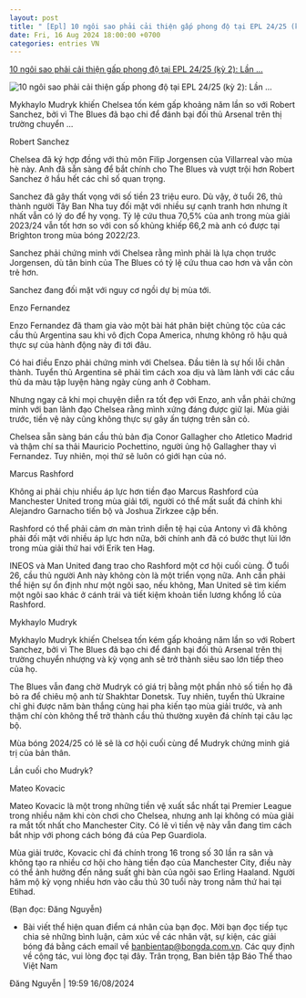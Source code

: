 ```yaml
---
layout: post
title: " [Epl] 10 ngôi sao phải cải thiện gấp phong độ tại EPL 24/25 (kỳ 2): Lần ..."
date: Fri, 16 Aug 2024 18:00:00 +0700
categories: entries VN
---
```

[10 ngôi sao phải cải thiện gấp phong độ tại EPL 24/25 (kỳ 2): Lần ...](https://www.tinthethao.com.vn/10-ngoi-sao-phai-cai-thien-gap-phong-do-tai-epl-2425-ky-2-lan-cuoi-cho-mudryk-d774839.html)

![10 ngôi sao phải cải thiện gấp phong độ tại EPL 24/25 (kỳ 2): Lần ...](https://media.tinthethao.com.vn/resize/534x280/files/bongda/2024/08/16/10-ngoi-sao-phai-cai-thien-gap-phong-do-tai-epl-2425-ky-2-lan-cuoi-cho-mudryk-1723781136386jpg.jpg)

Mykhaylo Mudryk khiến Chelsea tốn kém gấp khoảng năm lần so với Robert Sanchez, bởi vì The Blues đã bạo chi để đánh bại đối thủ Arsenal trên thị trường chuyển ...

Robert Sanchez

Chelsea đã ký hợp đồng với thủ môn Filip Jorgensen của Villarreal vào mùa hè này. Anh đã sẵn sàng để bắt chính cho The Blues và vượt trội hơn Robert Sanchez ở hầu hết các chỉ số quan trọng.



Sanchez đã gây thất vọng với số tiền 23 triệu euro. Dù vậy, ở tuổi 26, thủ thành người Tây Ban Nha tuy đối mặt với nhiều sự cạnh tranh hơn nhưng ít nhất vẫn có lý do để hy vọng. Tỷ lệ cứu thua 70,5% của anh trong mùa giải 2023/24 vẫn tốt hơn so với con số khủng khiếp 66,2 mà anh có được tại Brighton trong mùa bóng 2022/23.

Sanchez phải chứng minh với Chelsea rằng mình phải là lựa chọn trước Jorgensen, dù tân binh của The Blues có tỷ lệ cứu thua cao hơn và vẫn còn trẻ hơn.

Sanchez đang đối mặt với nguy cơ ngồi dự bị mùa tới.

Enzo Fernandez

Enzo Fernandez đã tham gia vào một bài hát phân biệt chủng tộc của các cầu thủ Argentina sau khi vô địch Copa America, nhưng không rõ hậu quả thực sự của hành động này đi tới đâu.



Có hai điều Enzo phải chứng minh với Chelsea. Đầu tiên là sự hối lỗi chân thành. Tuyển thủ Argentina sẽ phải tìm cách xoa dịu và làm lành với các cầu thủ da màu tập luyện hàng ngày cùng anh ở Cobham.

Nhưng ngay cả khi mọi chuyện diễn ra tốt đẹp với Enzo, anh vẫn phải chứng minh với ban lãnh đạo Chelsea rằng mình xứng đáng được giữ lại. Mùa giải trước, tiền vệ này cũng không thực sự gây ấn tượng trên sân cỏ.

Chelsea sẵn sàng bán cầu thủ bản địa Conor Gallagher cho Atletico Madrid và thậm chí sa thải Mauricio Pochettino, người ủng hộ Gallagher thay vì Fernandez. Tuy nhiên, mọi thứ sẽ luôn có giới hạn của nó.

Marcus Rashford

Không ai phải chịu nhiều áp lực hơn tiền đạo Marcus Rashford của Manchester United trong mùa giải tới, người có thể mất suất đá chính khi Alejandro Garnacho tiến bộ và Joshua Zirkzee cập bến.

Rashford có thể phải cảm ơn màn trình diễn tệ hại của Antony vì đã không phải đối mặt với nhiều áp lực hơn nữa, bởi chính anh đã có bước thụt lùi lớn trong mùa giải thứ hai với Erik ten Hag.

INEOS và Man United đang trao cho Rashford một cơ hội cuối cùng. Ở tuổi 26, cầu thủ người Anh này không còn là một triển vọng nữa. Anh cần phải thể hiện sự ổn định như một ngôi sao, nếu không, Man United sẽ tìm kiếm một ngôi sao khác ở cánh trái và tiết kiệm khoản tiền lương khổng lồ của Rashford.

Mykhaylo Mudryk

Mykhaylo Mudryk khiến Chelsea tốn kém gấp khoảng năm lần so với Robert Sanchez, bởi vì The Blues đã bạo chi để đánh bại đối thủ Arsenal trên thị trường chuyển nhượng và kỳ vọng anh sẽ trở thành siêu sao lớn tiếp theo của họ.

The Blues vẫn đang chờ Mudryk có giá trị bằng một phần nhỏ số tiền họ đã bỏ ra để chiêu mộ anh từ Shakhtar Donetsk. Tuy nhiên, tuyển thủ Ukraine chỉ ghi được năm bàn thắng cùng hai pha kiến ​​tạo mùa giải trước, và anh thậm chí còn không thể trở thành cầu thủ thường xuyên đá chính tại câu lạc bộ.

Mùa bóng 2024/25 có lẽ sẽ là cơ hội cuối cùng để Mudryk chứng minh giá trị của bản thân.

Lần cuối cho Mudryk?

Mateo Kovacic

Mateo Kovacic là một trong những tiền vệ xuất sắc nhất tại Premier League trong nhiều năm khi còn chơi cho Chelsea, nhưng anh lại không có mùa giải ra mắt tốt nhất cho Manchester City. Có lẽ vì tiền vệ này vẫn đang tìm cách bắt nhịp với phong cách bóng đá của Pep Guardiola.



Mùa giải trước, Kovacic chỉ đá chính trong 16 trong số 30 lần ra sân và không tạo ra nhiều cơ hội cho hàng tiền đạo của Manchester City, điều này có thể ảnh hưởng đến năng suất ghi bàn của ngôi sao Erling Haaland. Người hâm mộ kỳ vọng nhiều hơn vào cầu thủ 30 tuổi này trong năm thứ hai tại Etihad.

(Bạn đọc: Đăng Nguyễn)

* Bài viết thể hiện quan điểm cá nhân của bạn đọc. Mời bạn đọc tiếp tục chia sẻ những bình luận, cảm xúc về các nhân vật, sự kiện, các giải bóng đá bằng cách email về banbientap@bongda.com.vn. Các quy định về cộng tác, vui lòng đọc tại đây. Trân trọng, Ban biên tập Báo Thể thao Việt Nam

Đăng Nguyễn | 19:59 16/08/2024

